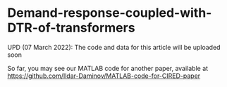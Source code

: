 # Demand-response-coupled-with-DTR-of-transformers
UPD (07 March 2022): The code and data for this article will be uploaded soon

So far, you may see  our MATLAB code for another paper, available at https://github.com/Ildar-Daminov/MATLAB-code-for-CIRED-paper
